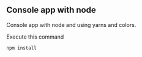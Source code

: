 ## Console app with node
Console app with node and using yarns and colors.

Execute this command

```
npm install
```
